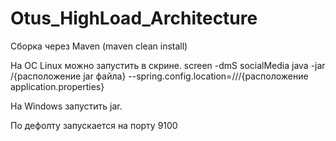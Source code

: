 # Otus_HighLoad_Architecture

Сборка через Maven (maven clean install)

На ОC Linux можно запустить в скрине. screen -dmS socialMedia java -jar /{расположение jar файла} --spring.config.location=///{расположение application.properties}

На Windows запустить jar.

По дефолту запускается на порту 9100
